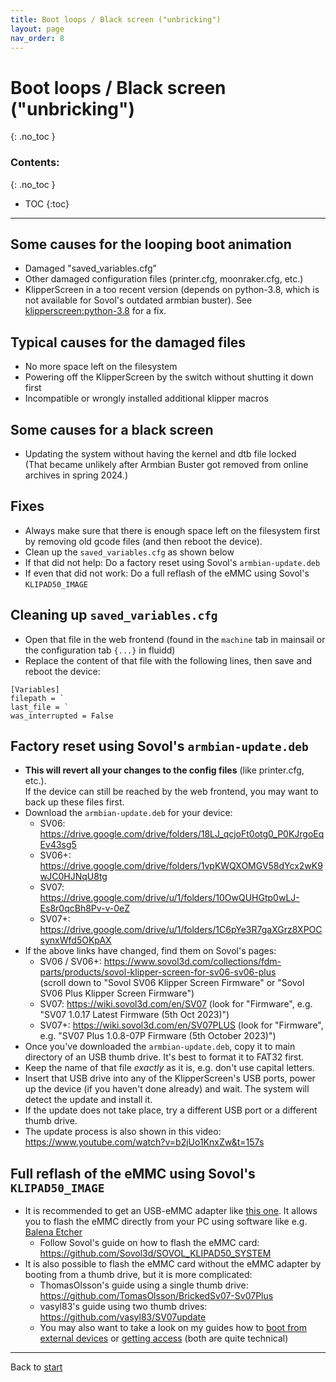 ```yaml
---
title: Boot loops / Black screen ("unbricking")
layout: page
nav_order: 8
---
```

# Boot loops / Black screen ("unbricking")
{: .no_toc }
### Contents:
{: .no_toc }
- TOC
{:toc}
----

## Some causes for the looping boot animation
  * Damaged "saved_variables.cfg"
  * Other damaged configuration files (printer.cfg, moonraker.cfg, etc.)
  * KlipperScreen in a too recent version (depends on python-3.8, which is not available for Sovol's outdated armbian buster). See [klipperscreen:python-3.8](updating.html#klipperscreen--python-38) for a fix.

## Typical causes for the damaged files
  * No more space left on the filesystem
  * Powering off the KlipperScreen by the switch without shutting it down first
  * Incompatible or wrongly installed additional klipper macros

## Some causes for a black screen
  * Updating the system without having the kernel and dtb file locked  
     (That became unlikely after Armbian Buster got removed from online archives in spring 2024.)

## Fixes
  * Always make sure that there is enough space left on the filesystem first by removing old gcode files (and then reboot the device).
  * Clean up the `saved_variables.cfg` as shown below
  * If that did not help: Do a factory reset using Sovol's `armbian-update.deb`
  * If even that did not work: Do a full reflash of the eMMC using Sovol's `KLIPAD50_IMAGE`

## Cleaning up `saved_variables.cfg`
  * Open that file in the web frontend (found in the `machine` tab in mainsail or the configuration tab `{...}` in fluidd)
  * Replace the content of that file with the following lines, then save and reboot the device:
```
[Variables]
filepath = `
last_file = `
was_interrupted = False
```

## Factory reset using Sovol's `armbian-update.deb`
  * **This will revert all your changes to the config files** (like printer.cfg, etc.).  
     If the device can still be reached by the web frontend, you may want to back up these files first.
  * Download the `armbian-update.deb` for your device:
    * SV06: <https://drive.google.com/drive/folders/18LJ_qcjoFt0otg0_P0KJrgoEqEv43sg5>
    * SV06+: <https://drive.google.com/drive/folders/1vpKWQXOMGV58dYcx2wK9wJC0HJNqU8tg>
    * SV07: <https://drive.google.com/drive/u/1/folders/10OwQUHGtp0wLJ-Es8r0qcBh8Pv-v-0eZ>
    * SV07+: <https://drive.google.com/drive/u/1/folders/1C6pYe3R7gaXGrz8XPOCsynxWfd5OKpAX>
  * If the above links have changed, find them on Sovol's pages:
    * SV06 / SV06+: <https://www.sovol3d.com/collections/fdm-parts/products/sovol-klipper-screen-for-sv06-sv06-plus>  
     (scroll down to "Sovol SV06 Klipper Screen Firmware" or "Sovol SV06 Plus Klipper Screen Firmware")
    * SV07: <https://wiki.sovol3d.com/en/SV07> (look for "Firmware", e.g. "SV07 1.0.17 Latest Firmware (5th Oct 2023)")
    * SV07+: <https://wiki.sovol3d.com/en/SV07PLUS> (look for "Firmware", e.g. "SV07 Plus 1.0.8-07P Firmware (5th October 2023)")
  * Once you've downloaded the `armbian-update.deb`, copy it to main directory of an USB thumb drive. It's best to format it to FAT32 first.
  * Keep the name of that file *exactly* as it is, e.g. don't use capital letters.
  * Insert that USB drive into any of the KlipperScreen's USB ports, power up the device (if you haven't done already) and wait. The system will detect the update and install it.
  * If the update does not take place, try a different USB port or a different thumb drive.
  * The update process is also shown in this video: <https://www.youtube.com/watch?v=b2jUo1KnxZw&t=157s>

## Full reflash of the eMMC using Sovol's `KLIPAD50_IMAGE`
  * It is recommended to get an USB-eMMC adapter like [this one](https://www.aliexpress.us/item/3256805428404625.html?spm=a2g0o.store_pc_allProduct.8148356.1.7bca1ad70ZKzwN&pdp_npi=4%40dis%21USD%21US%20%246.99%21US%20%241.99%21%21%216.99%211.99%21%40212aa2ac17038484556595237e184f%2112000033755356288%21sh%21US%21240163459%21&gatewayAdapt=glo2usa).
     It allows you to flash the eMMC directly from your PC using software like e.g. [Balena Etcher](https://www.balena.io/etcher/)
    * Follow Sovol's guide on how to flash the eMMC card: <https://github.com/Sovol3d/SOVOL_KLIPAD50_SYSTEM>
  * It is also possible to flash the eMMC card without the eMMC adapter by booting from a thumb drive, but it is more complicated:
    * ThomasOlsson's guide using a single thumb drive: <https://github.com/TomasOlsson/BrickedSv07-Sv07Plus>
    * vasyl83's guide using two thumb drives: <https://github.com/vasyl83/SV07update>
    * You may also want to take a look on my guides how to [boot from external devices](booting.html) or [getting access](access.md) (both are quite technical)


----
Back to [start](index.html)
